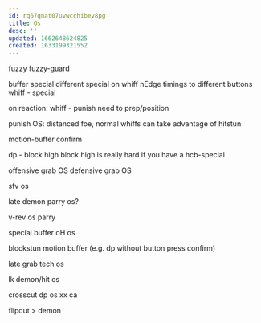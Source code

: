```yaml
---
id: rq67qnat07uvwcchibev8pg
title: Os
desc: ''
updated: 1662648624825
created: 1633199321552
---
```

fuzzy
fuzzy-guard

buffer special
  different special on whiff
  nEdge timings to different buttons
whiff - special

on reaction: whiff - punish
need to prep/position

punish OS:
distanced foe, normal whiffs
can take advantage of hitstun


motion-buffer confirm

dp - block
  high block high is really hard if you have a hcb-special

offensive grab OS
defensive grab OS

sfv os

late demon parry os?

v-rev os parry

special buffer oH os

blockstun motion buffer (e.g. dp without button press confirm)

late grab tech os

lk demon/hit os

crosscut dp os
 xx ca
 
flipout > demon 
